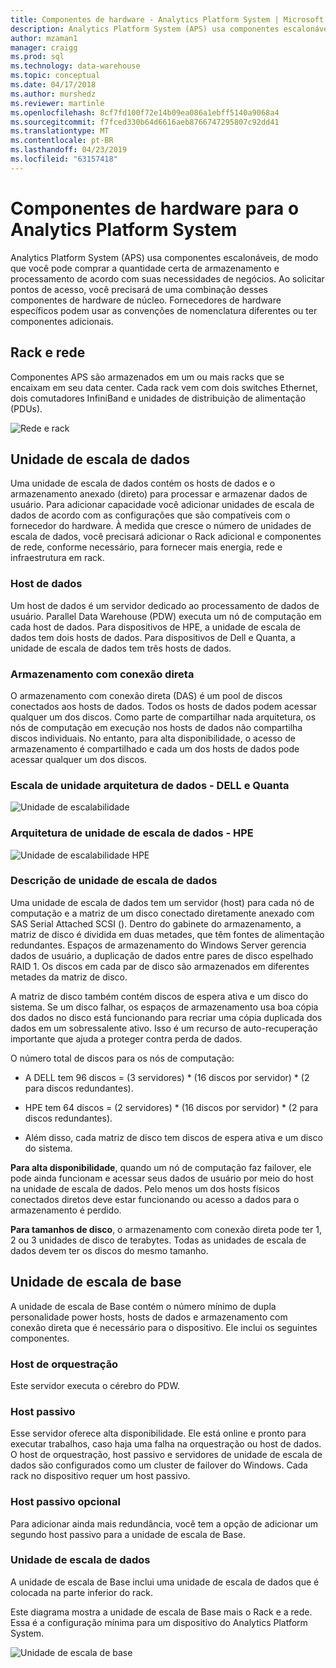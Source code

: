 ```yaml
---
title: Componentes de hardware - Analytics Platform System | Microsoft Docs
description: Analytics Platform System (APS) usa componentes escalonáveis, de modo que você pode comprar a quantidade certa de armazenamento e processamento de acordo com suas necessidades de negócios. Ao solicitar pontos de acesso, você precisará de uma combinação desses componentes de hardware de núcleo.
author: mzaman1
manager: craigg
ms.prod: sql
ms.technology: data-warehouse
ms.topic: conceptual
ms.date: 04/17/2018
ms.author: murshedz
ms.reviewer: martinle
ms.openlocfilehash: 8cf7fd100f72e14b09ea086a1ebff5140a9068a4
ms.sourcegitcommit: f7fced330b64d6616aeb8766747295807c92dd41
ms.translationtype: MT
ms.contentlocale: pt-BR
ms.lasthandoff: 04/23/2019
ms.locfileid: "63157418"
---
```

# <a name="hardware-components-for-analytics-platform-system"></a>Componentes de hardware para o Analytics Platform System

Analytics Platform System (APS) usa componentes escalonáveis, de modo que você pode comprar a quantidade certa de armazenamento e processamento de acordo com suas necessidades de negócios. Ao solicitar pontos de acesso, você precisará de uma combinação desses componentes de hardware de núcleo. Fornecedores de hardware específicos podem usar as convenções de nomenclatura diferentes ou ter componentes adicionais.  
 
  
## <a name="rackandnetwork"></a>Rack e rede 
 
Componentes APS são armazenados em um ou mais racks que se encaixam em seu data center. Cada rack vem com dois switches Ethernet, dois comutadores InfiniBand e unidades de distribuição de alimentação (PDUs).  
  
![Rede e rack](media/rack-and-network.png "APS em rack e de rede")  
  
## <a name="datascaleunit"></a>Unidade de escala de dados
 
Uma unidade de escala de dados contém os hosts de dados e o armazenamento anexado (direto) para processar e armazenar dados de usuário. Para adicionar capacidade você adicionar unidades de escala de dados de acordo com as configurações que são compatíveis com o fornecedor do hardware. À medida que cresce o número de unidades de escala de dados, você precisará adicionar o Rack adicional e componentes de rede, conforme necessário, para fornecer mais energia, rede e infraestrutura em rack.  
  
### <a name="data-host"></a>Host de dados  

Um host de dados é um servidor dedicado ao processamento de dados de usuário. Parallel Data Warehouse (PDW) executa um nó de computação em cada host de dados. Para dispositivos de HPE, a unidade de escala de dados tem dois hosts de dados. Para dispositivos de Dell e Quanta, a unidade de escala de dados tem três hosts de dados.  
  
### <a name="direct-attached-storage"></a>Armazenamento com conexão direta
 
O armazenamento com conexão direta (DAS) é um pool de discos conectados aos hosts de dados. Todos os hosts de dados podem acessar qualquer um dos discos. Como parte de compartilhar nada arquitetura, os nós de computação em execução nos hosts de dados não compartilha discos individuais. No entanto, para alta disponibilidade, o acesso de armazenamento é compartilhado e cada um dos hosts de dados pode acessar qualquer um dos discos.  
  
### <a name="data-scale-unit-architecture---dell-and-quanta"></a>Escala de unidade arquitetura de dados - DELL e Quanta
  
![Unidade de escalabilidade](media/scalability-unit-dell.png "unidade de escalabilidade da Dell")  
  
### <a name="data-scale-unit-architecture---hpe"></a>Arquitetura de unidade de escala de dados - HPE 
 
![Unidade de escalabilidade HPE](media/scalability-unit-hpe.png "unidade HPE escalabilidade")  
  
### <a name="data-scale-unit-description"></a>Descrição de unidade de escala de dados

Uma unidade de escala de dados tem um servidor (host) para cada nó de computação e a matriz de um disco conectado diretamente anexado com SAS Serial Attached SCSI (). Dentro do gabinete do armazenamento, a matriz de disco é dividida em duas metades, que têm fontes de alimentação redundantes. Espaços de armazenamento do Windows Server gerencia dados de usuário, a duplicação de dados entre pares de disco espelhado RAID 1. Os discos em cada par de disco são armazenados em diferentes metades da matriz de disco.  
  
A matriz de disco também contém discos de espera ativa e um disco do sistema. Se um disco falhar, os espaços de armazenamento usa boa cópia dos dados no disco está funcionando para recriar uma cópia duplicada dos dados em um sobressalente ativo. Isso é um recurso de auto-recuperação importante que ajuda a proteger contra perda de dados.  
  
O número total de discos para os nós de computação:  
  
-   A DELL tem 96 discos = (3 servidores) * (16 discos por servidor) \* (2 para discos redundantes).  
  
-   HPE tem 64 discos = (2 servidores) * (16 discos por servidor) \* (2 para discos redundantes).  
  
-   Além disso, cada matriz de disco tem discos de espera ativa e um disco do sistema.  
  
**Para alta disponibilidade**, quando um nó de computação faz failover, ele pode ainda funcionam e acessar seus dados de usuário por meio do host na unidade de escala de dados. Pelo menos um dos hosts físicos conectados diretos deve estar funcionando ou acesso a dados para o armazenamento é perdido.  
  
**Para tamanhos de disco**, o armazenamento com conexão direta pode ter 1, 2 ou 3 unidades de disco de terabytes. Todas as unidades de escala de dados devem ter os discos do mesmo tamanho.  
  
## <a name="basescaleunit"></a>Unidade de escala de base 
 
A unidade de escala de Base contém o número mínimo de dupla personalidade power hosts, hosts de dados e armazenamento com conexão direta que é necessário para o dispositivo. Ele inclui os seguintes componentes. 
  
### <a name="orchestration-host"></a>Host de orquestração  
Este servidor executa o cérebro do PDW.
  
### <a name="passive-host"></a>Host passivo  
Esse servidor oferece alta disponibilidade. Ele está online e pronto para executar trabalhos, caso haja uma falha na orquestração ou host de dados. O host de orquestração, host passivo e servidores de unidade de escala de dados são configurados como um cluster de failover do Windows. Cada rack no dispositivo requer um host passivo.  
  
### <a name="optional-passive-host"></a>Host passivo opcional  
Para adicionar ainda mais redundância, você tem a opção de adicionar um segundo host passivo para a unidade de escala de Base.  
  
### <a name="data-scale-unit"></a>Unidade de escala de dados  
A unidade de escala de Base inclui uma unidade de escala de dados que é colocada na parte inferior do rack.  
  
Este diagrama mostra a unidade de escala de Base mais o Rack e a rede. Essa é a configuração mínima para um dispositivo do Analytics Platform System.  
  
![Unidade de escala de base](media/base-scale-unit.png "unidade de escala de Base")  
 
